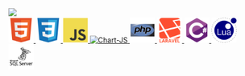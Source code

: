 <div>
	<a href="https://github.com/brunop6">
    <img src="https://github-readme-stats.vercel.app/api/top-langs/?username=brunop6&layout=compact&langs_count=7&hide=hack,shell&theme=radical"/>
</div>
<div>
	<img width="50" src="https://github.com/devicons/devicon/blob/master/icons/html5/html5-original.svg" alt="HTML5">
	<img width="50" src="https://github.com/devicons/devicon/blob/master/icons/css3/css3-original.svg" alt="CSS3">
	<img width="50" src="https://github.com/devicons/devicon/blob/master/icons/javascript/javascript-original.svg" alt="JS">
	<img width="50" src="https://www.chartjs.org/img/chartjs-logo.svg" alt="Chart-JS">
	<img width="50" src="https://github.com/devicons/devicon/blob/master/icons/php/php-original.svg" alt="PHP">
	<img width="50" src="https://github.com/devicons/devicon/blob/master/icons/laravel/laravel-plain-wordmark.svg" alt="Laravel">
	<img width="50" src="https://github.com/devicons/devicon/blob/master/icons/csharp/csharp-original.svg" alt="Csharp">
	<img width="50" src="https://github.com/devicons/devicon/blob/master/icons/lua/lua-original-wordmark.svg" alt="Lua">
	<img width="50" src="https://github.com/devicons/devicon/blob/master/icons/microsoftsqlserver/microsoftsqlserver-plain-wordmark.svg" alt="SQL">
</div>
